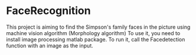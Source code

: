 # FaceRecognition
This project is aiming to find the Simpson's family faces in the picture using machine vision algorithm (Morphology algorithm)
To use it, you need to install image processing matlab package.
To run it, call the Facedetection function with an image as the input.
